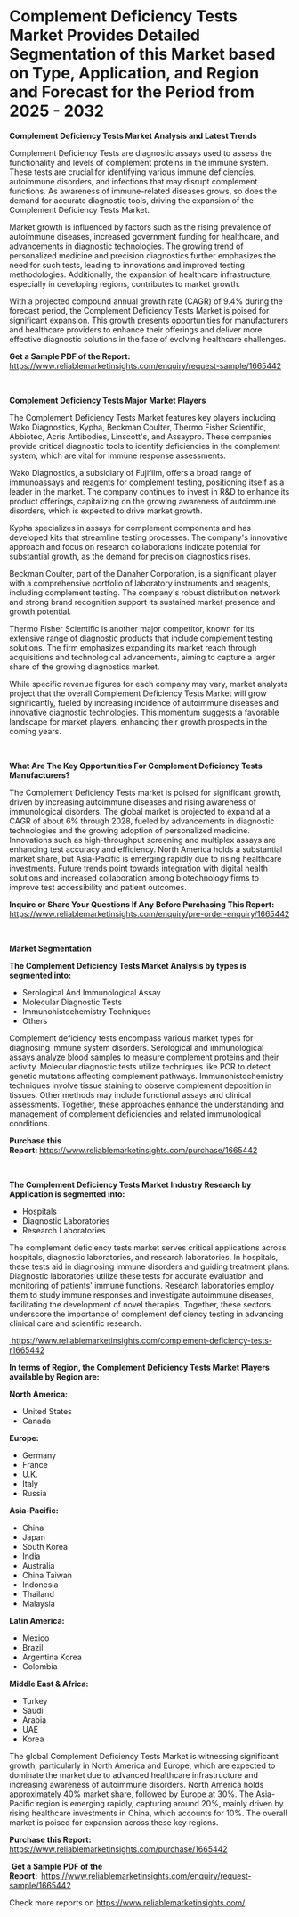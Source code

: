 <p><h1>Complement Deficiency Tests Market Provides Detailed Segmentation of this Market based on Type, Application, and Region and Forecast for the Period from 2025 - 2032</h1></p><p><strong>Complement Deficiency Tests Market Analysis and Latest Trends</strong></p>
<p><p>Complement Deficiency Tests are diagnostic assays used to assess the functionality and levels of complement proteins in the immune system. These tests are crucial for identifying various immune deficiencies, autoimmune disorders, and infections that may disrupt complement functions. As awareness of immune-related diseases grows, so does the demand for accurate diagnostic tools, driving the expansion of the Complement Deficiency Tests Market.</p><p>Market growth is influenced by factors such as the rising prevalence of autoimmune diseases, increased government funding for healthcare, and advancements in diagnostic technologies. The growing trend of personalized medicine and precision diagnostics further emphasizes the need for such tests, leading to innovations and improved testing methodologies. Additionally, the expansion of healthcare infrastructure, especially in developing regions, contributes to market growth.</p><p>With a projected compound annual growth rate (CAGR) of 9.4% during the forecast period, the Complement Deficiency Tests Market is poised for significant expansion. This growth presents opportunities for manufacturers and healthcare providers to enhance their offerings and deliver more effective diagnostic solutions in the face of evolving healthcare challenges.</p></p>
<p><strong>Get a Sample PDF of the Report:&nbsp;</strong> <a href="https://www.reliablemarketinsights.com/enquiry/request-sample/1665442?utm_campaign=1937&utm_medium=2&utm_source=Github&utm_content=ia&utm_term=03032025&utm_id=complement-deficiency-tests">https://www.reliablemarketinsights.com/enquiry/request-sample/1665442</a></p>
<p>&nbsp;</p>
<p><strong>Complement Deficiency Tests Major Market Players</strong></p>
<p><p>The Complement Deficiency Tests Market features key players including Wako Diagnostics, Kypha, Beckman Coulter, Thermo Fisher Scientific, Abbiotec, Acris Antibodies, Linscott's, and Assaypro. These companies provide critical diagnostic tools to identify deficiencies in the complement system, which are vital for immune response assessments.</p><p>Wako Diagnostics, a subsidiary of Fujifilm, offers a broad range of immunoassays and reagents for complement testing, positioning itself as a leader in the market. The company continues to invest in R&D to enhance its product offerings, capitalizing on the growing awareness of autoimmune disorders, which is expected to drive market growth.</p><p>Kypha specializes in assays for complement components and has developed kits that streamline testing processes. The company's innovative approach and focus on research collaborations indicate potential for substantial growth, as the demand for precision diagnostics rises.</p><p>Beckman Coulter, part of the Danaher Corporation, is a significant player with a comprehensive portfolio of laboratory instruments and reagents, including complement testing. The company's robust distribution network and strong brand recognition support its sustained market presence and growth potential.</p><p>Thermo Fisher Scientific is another major competitor, known for its extensive range of diagnostic products that include complement testing solutions. The firm emphasizes expanding its market reach through acquisitions and technological advancements, aiming to capture a larger share of the growing diagnostics market.</p><p>While specific revenue figures for each company may vary, market analysts project that the overall Complement Deficiency Tests Market will grow significantly, fueled by increasing incidence of autoimmune diseases and innovative diagnostic technologies. This momentum suggests a favorable landscape for market players, enhancing their growth prospects in the coming years.</p></p>
<p>&nbsp;</p>
<p><strong>What Are The Key Opportunities For Complement Deficiency Tests Manufacturers?</strong></p>
<p><p>The Complement Deficiency Tests market is poised for significant growth, driven by increasing autoimmune diseases and rising awareness of immunological disorders. The global market is projected to expand at a CAGR of about 6% through 2028, fueled by advancements in diagnostic technologies and the growing adoption of personalized medicine. Innovations such as high-throughput screening and multiplex assays are enhancing test accuracy and efficiency. North America holds a substantial market share, but Asia-Pacific is emerging rapidly due to rising healthcare investments. Future trends point towards integration with digital health solutions and increased collaboration among biotechnology firms to improve test accessibility and patient outcomes.</p></p>
<p><strong>Inquire or Share Your Questions If Any Before Purchasing This Report:</strong> <a href="https://www.reliablemarketinsights.com/enquiry/pre-order-enquiry/1665442?utm_campaign=1937&utm_medium=2&utm_source=Github&utm_content=ia&utm_term=03032025&utm_id=complement-deficiency-tests">https://www.reliablemarketinsights.com/enquiry/pre-order-enquiry/1665442</a></p>
<p>&nbsp;</p>
<p><strong>Market Segmentation</strong></p>
<p><strong>The Complement Deficiency Tests Market Analysis by types is segmented into:</strong></p>
<p><ul><li>Serological And Immunological Assay</li><li>Molecular Diagnostic Tests</li><li>Immunohistochemistry Techniques</li><li>Others</li></ul></p>
<p><p>Complement deficiency tests encompass various market types for diagnosing immune system disorders. Serological and immunological assays analyze blood samples to measure complement proteins and their activity. Molecular diagnostic tests utilize techniques like PCR to detect genetic mutations affecting complement pathways. Immunohistochemistry techniques involve tissue staining to observe complement deposition in tissues. Other methods may include functional assays and clinical assessments. Together, these approaches enhance the understanding and management of complement deficiencies and related immunological conditions.</p></p>
<p><strong>Purchase this Report:&nbsp;</strong><a href="https://www.reliablemarketinsights.com/purchase/1665442?utm_campaign=1937&utm_medium=2&utm_source=Github&utm_content=ia&utm_term=03032025&utm_id=complement-deficiency-tests">https://www.reliablemarketinsights.com/purchase/1665442</a></p>
<p>&nbsp;</p>
<p><strong>The Complement Deficiency Tests Market Industry Research by Application is segmented into:</strong></p>
<p><ul><li>Hospitals</li><li>Diagnostic Laboratories</li><li>Research Laboratories</li></ul></p>
<p><p>The complement deficiency tests market serves critical applications across hospitals, diagnostic laboratories, and research laboratories. In hospitals, these tests aid in diagnosing immune disorders and guiding treatment plans. Diagnostic laboratories utilize these tests for accurate evaluation and monitoring of patients' immune functions. Research laboratories employ them to study immune responses and investigate autoimmune diseases, facilitating the development of novel therapies. Together, these sectors underscore the importance of complement deficiency testing in advancing clinical care and scientific research.</p></p>
<p><a href="https://www.reliablemarketinsights.com/complement-deficiency-tests-r1665442?utm_campaign=1937&utm_medium=2&utm_source=Github&utm_content=ia&utm_term=03032025&utm_id=complement-deficiency-tests">&nbsp;https://www.reliablemarketinsights.com/complement-deficiency-tests-r1665442</a></p>
<p><strong>In terms of Region, the Complement Deficiency Tests Market Players available by Region are:</strong></p>
<p>
    <p> <strong> North America: </strong>
        <ul>
            <li>United States</li>
            <li>Canada</li>
        </ul>
        </p> 
    <p> <strong> Europe: </strong>
        <ul>
            <li>Germany</li>
            <li>France</li>
            <li>U.K.</li>
            <li>Italy</li>
            <li>Russia</li>
        </ul>
        </p> 
    <p> <strong> Asia-Pacific: </strong>
        <ul>
            <li>China</li>
            <li>Japan</li>
            <li>South Korea</li>
            <li>India</li>
            <li>Australia</li>
            <li>China Taiwan</li>
            <li>Indonesia</li>
            <li>Thailand</li>
            <li>Malaysia</li>
        </ul>
        </p> 
    <p> <strong> Latin America: </strong>
        <ul>
            <li>Mexico</li>
            <li>Brazil</li>
            <li>Argentina Korea</li>
            <li>Colombia</li>
        </ul>
        </p> 
    <p> <strong> Middle East & Africa: </strong>
        <ul>
            <li>Turkey</li>
            <li>Saudi</li>
            <li>Arabia</li>
            <li>UAE</li>
            <li>Korea</li>
        </ul>
    </p>
    </p>
<p><p>The global Complement Deficiency Tests Market is witnessing significant growth, particularly in North America and Europe, which are expected to dominate the market due to advanced healthcare infrastructure and increasing awareness of autoimmune disorders. North America holds approximately 40% market share, followed by Europe at 30%. The Asia-Pacific region is emerging rapidly, capturing around 20%, mainly driven by rising healthcare investments in China, which accounts for 10%. The overall market is poised for expansion across these key regions.</p></p>
<p><strong>Purchase this Report: </strong><a href="https://www.reliablemarketinsights.com/purchase/1665442?utm_campaign=1937&utm_medium=2&utm_source=Github&utm_content=ia&utm_term=03032025&utm_id=complement-deficiency-tests">https://www.reliablemarketinsights.com/purchase/1665442</a></p>
<p>&nbsp;<strong>Get a Sample PDF of the Report:&nbsp;&nbsp;</strong><a href="https://www.reliablemarketinsights.com/enquiry/request-sample/1665442?utm_campaign=1937&utm_medium=2&utm_source=Github&utm_content=ia&utm_term=03032025&utm_id=complement-deficiency-tests">https://www.reliablemarketinsights.com/enquiry/request-sample/1665442</a></p>
<p><strong></strong></p>
<p>Check more reports on <a href="https://www.reliablemarketinsights.com/?utm_campaign=1937&utm_medium=2&utm_source=Github&utm_content=ia&utm_term=03032025&utm_id=complement-deficiency-tests">https://www.reliablemarketinsights.com/</a></p>